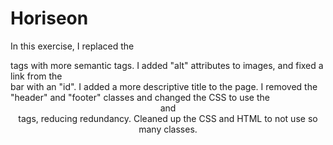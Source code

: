 # Horiseon

In this exercise, I replaced the <div> tags with more semantic tags.  I added "alt" attributes to images, and fixed a link from the <nav> bar with an "id".  I added a more descriptive title to the page.  I removed the "header" and "footer" classes and changed the CSS to use the <header> and <footer> tags, reducing redundancy. Cleaned up the CSS and HTML to not use so many classes.